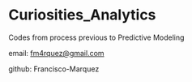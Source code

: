 # Curiosities_Analytics
Codes from process previous to Predictive Modeling

email: fm4rquez@gmail.com 

github: Francisco-Marquez
